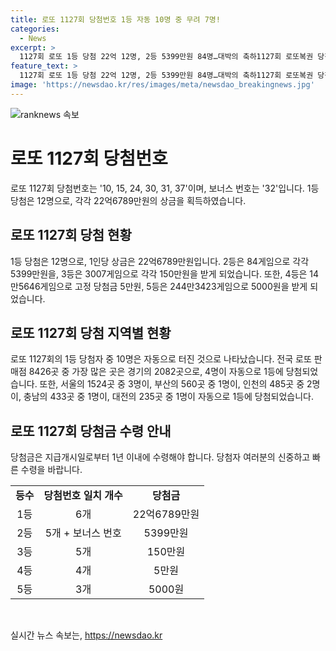```yaml
---
title: 로또 1127회 당첨번호 1등 자동 10명 중 무려 7명!
categories:
  - News
excerpt: >
  1127회 로또 1등 당첨 22억 12명, 2등 5399만원 84명…대박의 축하1127회 로또복권 당첨번호 조회 결과, 1등 당첨자 12명이 10, 15, 24, 30, 31, 37을 맞춰 22억6789만원을 획득했다. 2등은 5개 번호와 보너스 번호 1개를 맞힌 84명이 5399만원, 3등부터 5등까지도 수많은 당첨자가 나왔다. 이번 회차로 당첨금을 획들한 당첨자들은 꼭 1년 이내에 수령해야 한다.
feature_text: >
  1127회 로또 1등 당첨 22억 12명, 2등 5399만원 84명…대박의 축하1127회 로또복권 당첨번호 조회 결과, 1등 당첨자 12명이 10, 15, 24, 30, 31, 37을 맞춰 22억6789만원을 획득했다. 2등은 5개 번호와 보너스 번호 1개를 맞힌 84명이 5399만원, 3등부터 5등까지도 수많은 당첨자가 나왔다. 이번 회차로 당첨금을 획들한 당첨자들은 꼭 1년 이내에 수령해야 한다.
image: 'https://newsdao.kr/res/images/meta/newsdao_breakingnews.jpg'
---
```


<p><img src="https://newsdao.kr/res/images/meta/newsdao_breakingnews.jpg" alt="ranknews 속보" /></p>

<h1>로또 1127회 당첨번호</h1>

<p data-ke-size="size16">로또 1127회 당첨번호는 '10, 15, 24, 30, 31, 37'이며, 보너스 번호는 '32'입니다. 1등 당첨은 12명으로, 각각 22억6789만원의 상금을 획득하였습니다.</p>

<h2 data-ke-size="size26">로또 1127회 당첨 현황</h2>

<p data-ke-size="size16">1등 당첨은 12명으로, 1인당 상금은 22억6789만원입니다. 2등은 84게임으로 각각 5399만원을, 3등은 3007게임으로 각각 150만원을 받게 되었습니다. 또한, 4등은 14만5646게임으로 고정 당첨금 5만원, 5등은 244만3423게임으로 5000원을 받게 되었습니다.</p>

<h2 data-ke-size="size26">로또 1127회 당첨 지역별 현황</h2>

<p data-ke-size="size16">로또 1127회의 1등 당첨자 중 10명은 자동으로 터진 것으로 나타났습니다. 전국 로또 판매점 8426곳 중 가장 많은 곳은 경기의 2082곳으로, 4명이 자동으로 1등에 당첨되었습니다. 또한, 서울의 1524곳 중 3명이, 부산의 560곳 중 1명이, 인천의 485곳 중 2명이, 충남의 433곳 중 1명이, 대전의 235곳 중 1명이 자동으로 1등에 당첨되었습니다.</p>

<h2 data-ke-size="size26">로또 1127회 당첨금 수령 안내</h2>

<p data-ke-size="size16">당첨금은 지급개시일로부터 1년 이내에 수령해야 합니다. 당첨자 여러분의 신중하고 빠른 수령을 바랍니다. </p>

<table>
    <tr>
        <td style="text-align: center; height: 17px;"><b>등수</b></td>
        <td style="text-align: center; height: 17px;"><b>당첨번호 일치 개수</b></td>
        <td style="text-align: center; height: 17px;"><b>당첨금</b></td>
    </tr>
    <tr>
        <td style="text-align: center; height: 17px;">1등</td>
        <td style="text-align: center; height: 17px;">6개</td>
        <td style="text-align: center; height: 17px;">22억6789만원</td>
    </tr>
    <tr>
        <td style="text-align: center; height: 17px;">2등</td>
        <td style="text-align: center; height: 17px;">5개 + 보너스 번호</td>
        <td style="text-align: center; height: 17px;">5399만원</td>
    </tr>
    <tr>
        <td style="text-align: center; height: 17px;">3등</td>
        <td style="text-align: center; height: 17px;">5개</td>
        <td style="text-align: center; height: 17px;">150만원</td>
    </tr>
    <tr>
        <td style="text-align: center; height: 17px;">4등</td>
        <td style="text-align: center; height: 17px;">4개</td>
        <td style="text-align: center; height: 17px;">5만원</td>
    </tr>
    <tr>
        <td style="text-align: center; height: 17px;">5등</td>
        <td style="text-align: center; height: 17px;">3개</td>
        <td style="text-align: center; height: 17px;">5000원</td>
    </tr>
</table>

<p data-ke-size="size16">&nbsp;</p>
실시간 뉴스 속보는, <a href="https://newsdao.kr" rel="dofollow">https://newsdao.kr</a>


